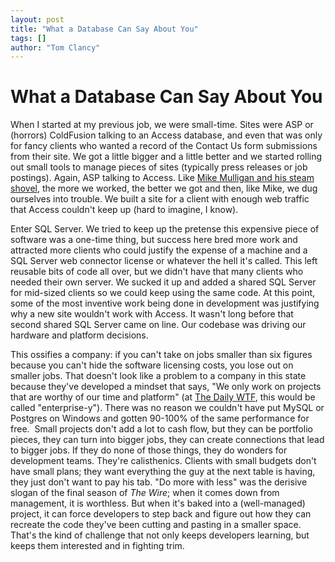 ```yaml
---
layout: post
title: "What a Database Can Say About You"
tags: []
author: "Tom Clancy"
---
```


# What a Database Can Say About You

When I started at my previous job, we were small-time. Sites were ASP or (horrors) ColdFusion talking to an Access database, and even that was only for fancy clients who wanted a record of the Contact Us form submissions from their site. We got a little bigger and a little better and we started rolling out small tools to manage pieces of sites (typically press releases or job postings). Again, ASP talking to Access. Like <a href="http://en.wikipedia.org/wiki/Mike_Mulligan_and_His_Steam_Shovel" target="_blank">Mike Mulligan and his steam shovel</a>, the more we worked, the better we got and then, like Mike, we dug ourselves into trouble. We built a site for a client with enough web traffic that Access couldn't keep up (hard to imagine, I know).

Enter SQL Server. We tried to keep up the pretense this expensive piece of software was a one-time thing, but success here bred more work and attracted more clients who could justify the expense of a machine and a SQL Server web connector license or whatever the hell it's called. This left reusable bits of code all over, but we didn't have that many clients who needed their own server. We sucked it up and added a shared SQL Server for mid-sized clients so we could keep using the same code. At this point, some of the most inventive work being done in development was justifying why a new site wouldn't work with Access. It wasn't long before that second shared SQL Server came on line. Our codebase was driving our hardware and platform decisions.

This ossifies a company: if you can't take on jobs smaller than six figures because you can't hide the software licensing costs, you lose out on smaller jobs. That doesn't look like a problem to a company in this state because they've developed a mindset that says, "We only work on projects that are worthy of our time and platform" (at <a href="http://thedailywtf.com/" target="_blank">The Daily WTF</a>, this would be called "enterprise-y"). There was no reason we couldn't have put MySQL or Postgres on Windows and gotten 90-100% of the same performance for free.  Small projects don't add a lot to cash flow, but they can be portfolio pieces, they can turn into bigger jobs, they can create connections that lead to bigger jobs. If they do none of those things, they do wonders for development teams. They're calisthenics. Clients with small budgets don't have small plans; they want everything the guy at the next table is having, they just don't want to pay his tab. "Do more with less" was the derisive slogan of the final season of <em>The Wire</em>; when it comes down from management, it is worthless. But when it's baked into a (well-managed) project, it can force developers to step back and figure out how they can recreate the code they've been cutting and pasting in a smaller space. That's the kind of challenge that not only keeps developers learning, but keeps them interested and in fighting trim.
